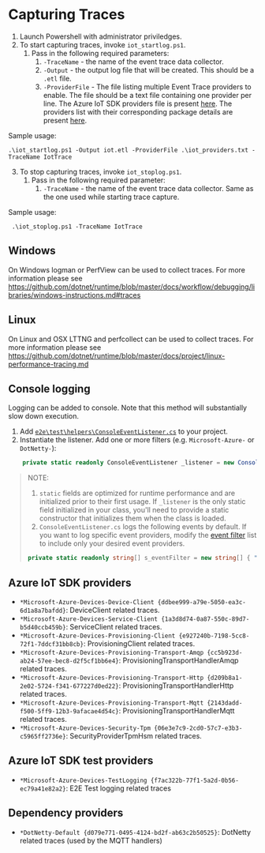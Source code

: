 # Capturing Traces

1. Launch Powershell with administrator priviledges.
2. To start capturing traces, invoke `iot_startlog.ps1`.
   1. Pass in the following required parameters:
      1. `-TraceName` - the name of the event trace data collector.
      2. `-Output` - the output log file that will be created. This should be a `.etl` file.
      3. `-ProviderFile` - The file listing multiple Event Trace providers to enable. The file should be a text file containing one provider per line.
        The Azure IoT SDK providers file is present [here](https://github.com/Azure/azure-iot-sdk-csharp/blob/master/tools/CaptureLogs/iot_providers.txt). The providers list with their corresponding package details are present [here](https://github.com/Azure/azure-iot-sdk-csharp/tree/master/tools/CaptureLogs#azure-iot-sdk-providers).

  Sample usage:
  ```powersehll
  .\iot_startlog.ps1 -Output iot.etl -ProviderFile .\iot_providers.txt -TraceName IotTrace
  ```

3. To stop capturing traces, invoke `iot_stoplog.ps1`.
   1. Pass in the following required parameter:
      1. `-TraceName` - the name of the event trace data collector. Same as the one used while starting trace capture.

  Sample usage:
  ```powersehll
   .\iot_stoplog.ps1 -TraceName IotTrace
  ```

## Windows
On Windows logman or PerfView can be used to collect traces. For more information please see https://github.com/dotnet/runtime/blob/master/docs/workflow/debugging/libraries/windows-instructions.md#traces

## Linux
On Linux and OSX LTTNG and perfcollect can be used to collect traces. For more information please see https://github.com/dotnet/runtime/blob/master/docs/project/linux-performance-tracing.md

## Console logging
Logging can be added to console. Note that this method will substantially slow down execution.

  1. Add [`e2e\test\helpers\ConsoleEventListener.cs`](https://github.com/Azure/azure-iot-sdk-csharp/blob/master/e2e/test/helpers/ConsoleEventListener.cs) to your project.
  2. Instantiate the listener. Add one or more filters (e.g. `Microsoft-Azure-` or `DotNetty-`):

```csharp
	private static readonly ConsoleEventListener _listener = new ConsoleEventListener();
```
> NOTE: 
> 1. `static` fields are optimized for runtime performance and are initialized prior to their first usage. If `_listener` is the only static field initialized in your class, you'll need to provide a static constructor that initializes them when the class is loaded.
> 2. `ConsoleEventListener.cs` logs the following events by default. If you want to log specific event providers, modify the [event filter](https://github.com/Azure/azure-iot-sdk-csharp/blob/4b5e0147f3768761cacaf4913ab6be707425f9da/e2e/test/helpers/ConsoleEventListener.cs#L20) list to include only your desired event providers.
> ```csharp
> private static readonly string[] s_eventFilter = new string[] { "DotNetty-Default", "Microsoft-Azure-Devices", "Azure-Core", "Azure-Identity" };
> ```

## Azure IoT SDK providers

* `*Microsoft-Azure-Devices-Device-Client {ddbee999-a79e-5050-ea3c-6d1a8a7bafdd}`: DeviceClient related traces.
* `*Microsoft-Azure-Devices-Service-Client {1a3d8d74-0a87-550c-89d7-b5d40ccb459b}`: ServiceClient related traces.
* `*Microsoft-Azure-Devices-Provisioning-Client {e927240b-7198-5cc8-72f1-7ddcf31bb8cb}`: ProvisioningClient related traces.
* `*Microsoft-Azure-Devices-Provisioning-Transport-Amqp {cc5b923d-ab24-57ee-bec8-d2f5cf1bb6e4}`: ProvisioningTransportHandlerAmqp related traces.
* `*Microsoft-Azure-Devices-Provisioning-Transport-Http {d209b8a1-2e02-5724-f341-677227d0ed22}`: ProvisioningTransportHandlerHttp related traces.
* `*Microsoft-Azure-Devices-Provisioning-Transport-Mqtt {2143dadd-f500-5ff9-12b3-9afacae4d54c}`: ProvisioningTransportHandlerMqtt related traces.
* `*Microsoft-Azure-Devices-Security-Tpm {06e3e7c9-2cd0-57c7-e3b3-c5965ff2736e}`: SecurityProviderTpmHsm related traces.

## Azure IoT SDK test providers

* `*Microsoft-Azure-Devices-TestLogging {f7ac322b-77f1-5a2d-0b56-ec79a41e82a2}`: E2E Test logging related traces

## Dependency providers

* `*DotNetty-Default {d079e771-0495-4124-bd2f-ab63c2b50525}`: DotNetty related traces (used by the MQTT handlers)
